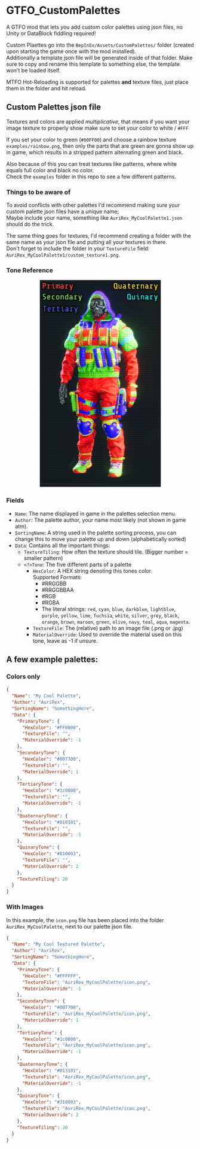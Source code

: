 # GTFO_CustomPalettes

A GTFO mod that lets you add custom color palettes using json files, no Unity or DataBlock fiddling required!

Custom Plaettes go into the `BepInEx/Assets/CustomPalettes/` folder (created upon starting the game once with the mod installed).  
Additionally a template json file will be generated inside of that folder.
Make sure to copy and rename this template to something else, the template won't be loaded itself.

MTFO Hot-Reloading is supported for palettes **and** texture files, just place them in the folder and hit reload.

## Custom Palettes json file

Textures and colors are applied *multiplicative*, that means if you want your image texture to properly show make sure to set your color to white / `#FFF`

If you set your color to green (`#00FF00`) and choose a rainbow texture `examples/rainbow.png`, then only the parts that are green are gonna show up in game, which results in a stripped pattern alternating green and black.

Also because of this you can treat textures like patterns, where white equals full color and black no color.  
Check the `examples` folder in this repo to see a few different patterns.

### Things to be aware of

To avoid conflicts with other palettes I'd recommend making sure your custom palette json files have a unique name;  
Maybe include your name, something like `AuriRex_MyCoolPalette1.json` should do the trick.

The same thing goes for textures, I'd recommend creating a folder with the same name as your json file and putting all your textures in there.  
Don't forget to include the folder in your `TextureFile` field: `AuriRex_MyCoolPalette1/custom_texture1.png`.

### Tone Reference

<p align="center">
  <img src="https://raw.githubusercontent.com/AuriRex/GTFO_CustomPalettes/main/palette_tone_ref.png" alt="Tone Reference"/>
</p>

### Fields
* `Name`: The name displayed in game in the palettes selection menu.
* `Author`: The palette author, your name most likely (not shown in game atm).
* `SortingName`: A string used in the palette sorting process, you can change this to move your palette up and down (alphabetically sorted)
* `Data`: Contains all the important things:
  * `TextureTiling`: How often the texture should tile. (Bigger number = smaller pattern)
  * `<?>Tone`: The five different parts of a palette
    * `HexColor`: A HEX string denoting this tones color.  
    Supported Formats:  
      * #RRGGBB
      * #RRGGBBAA
      * #RGB
      * #RGBA 
      * The literal strings: `red`, `cyan`, `blue`, `darkblue`, `lightblue`, `purple`, `yellow`, `lime`, `fuchsia`, `white`, `silver`, `grey`, `black`, `orange`, `brown`, `maroon`, `green`, `olive`, `navy`, `teal`, `aqua`, `magenta`.
    * `TextureFile`: The (relative) path to an image file (.png or .jpg)
    * `MaterialOverride`: Used to override the material used on this tone, leave as -1 if unsure.
## A few example palettes:
### Colors only
```json
{
  "Name": "My Cool Palette",
  "Author": "AuriRex",
  "SortingName": "SomethingHere",
  "Data": {
    "PrimaryTone": {
      "HexColor": "#FF0000",
      "TextureFile": "",
      "MaterialOverride": -1
    },
    "SecondaryTone": {
      "HexColor": "#007700",
      "TextureFile": "",
      "MaterialOverride": 1
    },
    "TertiaryTone": {
      "HexColor": "#1c0000",
      "TextureFile": "",
      "MaterialOverride": -1
    },
    "QuaternaryTone": {
      "HexColor": "#010101",
      "TextureFile": "",
      "MaterialOverride": -1
    },
    "QuinaryTone": {
      "HexColor": "#810093",
      "TextureFile": "",
      "MaterialOverride": 2
    },
    "TextureTiling": 20
  }
}
```
### With Images
In this example, the `icon.png` file has been placed into the folder `AuriRex_MyCoolPalette`, next to our palette json file.  
```json
{
  "Name": "My Cool Textured Palette",
  "Author": "AuriRex",
  "SortingName": "SomethingHere",
  "Data": {
    "PrimaryTone": {
      "HexColor": "#FFFFFF",
      "TextureFile": "AuriRex_MyCoolPalette/icon.png",
      "MaterialOverride": -1
    },
    "SecondaryTone": {
      "HexColor": "#007700",
      "TextureFile": "AuriRex_MyCoolPalette/icon.png",
      "MaterialOverride": 1
    },
    "TertiaryTone": {
      "HexColor": "#1c0000",
      "TextureFile": "AuriRex_MyCoolPalette/icon.png",
      "MaterialOverride": -1
    },
    "QuaternaryTone": {
      "HexColor": "#013101",
      "TextureFile": "AuriRex_MyCoolPalette/icon.png",
      "MaterialOverride": -1
    },
    "QuinaryTone": {
      "HexColor": "#310093",
      "TextureFile": "AuriRex_MyCoolPalette/icon.png",
      "MaterialOverride": 2
    },
    "TextureTiling": 20
  }
}
```